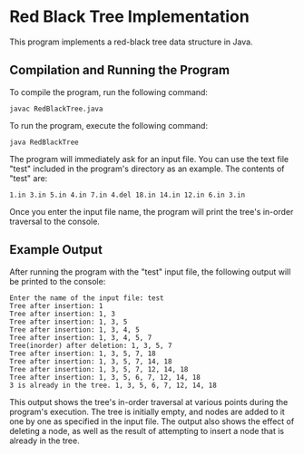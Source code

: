 # Red Black Tree Implementation

This program implements a red-black tree data structure in Java.

## Compilation and Running the Program

To compile the program, run the following command:

`javac RedBlackTree.java`

To run the program, execute the following command:

`java RedBlackTree`

The program will immediately ask for an input file. You can use the text file "test" included in the program's directory as an example. The contents of "test" are:


`1.in 3.in 5.in 4.in 7.in 4.del 18.in 14.in 12.in 6.in 3.in`

Once you enter the input file name, the program will print the tree's in-order traversal to the console.

## Example Output

After running the program with the "test" input file, the following output will be printed to the console:


```
Enter the name of the input file: test 
Tree after insertion: 1
Tree after insertion: 1, 3
Tree after insertion: 1, 3, 5
Tree after insertion: 1, 3, 4, 5 
Tree after insertion: 1, 3, 4, 5, 7
Tree(inorder) after deletion: 1, 3, 5, 7 
Tree after insertion: 1, 3, 5, 7, 18
Tree after insertion: 1, 3, 5, 7, 14, 18
Tree after insertion: 1, 3, 5, 7, 12, 14, 18
Tree after insertion: 1, 3, 5, 6, 7, 12, 14, 18
3 is already in the tree. 1, 3, 5, 6, 7, 12, 14, 18
```

This output shows the tree's in-order traversal at various points during the program's execution. The tree is initially empty, and nodes are added to it one by one as specified in the input file. The output also shows the effect of deleting a node, as well as the result of attempting to insert a node that is already in the tree.
